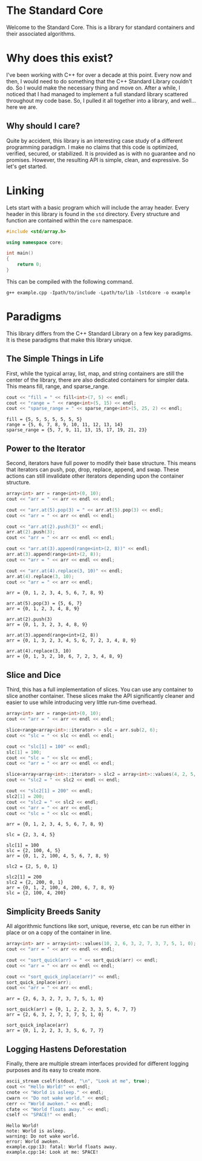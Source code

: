 # The Standard Core

Welcome to the Standard Core. This is a library for standard containers and their associated algorithms.

# Why does this exist?

I've been working with C++ for over a decade at this point. Every now and then, I would need to do something that the C++ Standard Library couldn't do. So I would make the necessary thing and move on. After a while, I noticed that I had managed to implement a full standard library scattered throughout my code base. So, I pulled it all together into a library, and well... here we are.

## Why should I care?

Quite by accident, this library is an interesting case study of a different programming paradigm. I make no claims that this code is optimized, verified, secured, or stabilized. It is provided as is with no guarantee and no promises. However, the resulting API is simple, clean, and expressive. So let's get started.

# Linking

Lets start with a basic program which will include the array header. Every header in this library is found in the `std` directory. Every structure and function are contained within the `core` namespace.

```c++
#include <std/array.h>

using namespace core;

int main()
{
    return 0;
}
```

This can be compiled with the following command.

```
g++ example.cpp -Ipath/to/include -Lpath/to/lib -lstdcore -o example
```

# Paradigms

This library differs from the C++ Standard Library on a few key paradigms. It is these paradigms that make this library unique.

## The Simple Things in Life

First, while the typical array, list, map, and string containers are still the center of the library, there are also dedicated containers for simpler data. This means fill, range, and sparse_range.

```c++
cout << "fill = " << fill<int>(7, 5) << endl;
cout << "range = " << range<int>(5, 15) << endl;
cout << "sparse_range = " << sparse_range<int>(5, 25, 2) << endl;
```

```
fill = {5, 5, 5, 5, 5, 5, 5}
range = {5, 6, 7, 8, 9, 10, 11, 12, 13, 14}
sparse_range = {5, 7, 9, 11, 13, 15, 17, 19, 21, 23}
```

## Power to the Iterator

Second, iterators have full power to modify their base structure. This means that iterators can push, pop, drop, replace, append, and swap. These actions can still invalidate other iterators depending upon the container structure.

```c++
array<int> arr = range<int>(0, 10);
cout << "arr = " << arr << endl << endl;

cout << "arr.at(5).pop(3) = " << arr.at(5).pop(3) << endl;
cout << "arr = " << arr << endl << endl;

cout << "arr.at(2).push(3)" << endl;
arr.at(2).push(3);
cout << "arr = " << arr << endl << endl;

cout << "arr.at(3).append(range<int>(2, 8))" << endl;
arr.at(3).append(range<int>(2, 8));
cout << "arr = " << arr << endl << endl;

cout << "arr.at(4).replace(3, 10)" << endl;
arr.at(4).replace(3, 10);
cout << "arr = " << arr << endl;
```

```
arr = {0, 1, 2, 3, 4, 5, 6, 7, 8, 9}

arr.at(5).pop(3) = {5, 6, 7}
arr = {0, 1, 2, 3, 4, 8, 9}

arr.at(2).push(3)
arr = {0, 1, 3, 2, 3, 4, 8, 9}

arr.at(3).append(range<int>(2, 8))
arr = {0, 1, 3, 2, 3, 4, 5, 6, 7, 2, 3, 4, 8, 9}

arr.at(4).replace(3, 10)
arr = {0, 1, 3, 2, 10, 6, 7, 2, 3, 4, 8, 9}
```

## Slice and Dice

Third, this has a full implementation of slices. You can use any container to slice another container. These slices make the API significantly cleaner and easier to use while introducing very little run-time overhead. 

```c++
array<int> arr = range<int>(0, 10);
cout << "arr = " << arr << endl << endl;

slice<range<array<int>::iterator> > slc = arr.sub(2, 6);
cout << "slc = " << slc << endl << endl;

cout << "slc[1] = 100" << endl;
slc[1] = 100;
cout << "slc = " << slc << endl;
cout << "arr = " << arr << endl << endl;

slice<array<array<int>::iterator> > slc2 = array<int>::values(4, 2, 5, 0, 1).sample(arr);
cout << "slc2 = " << slc2 << endl << endl;

cout << "slc2[1] = 200" << endl;
slc2[1] = 200;
cout << "slc2 = " << slc2 << endl;
cout << "arr = " << arr << endl;
cout << "slc = " << slc << endl;
```

```
arr = {0, 1, 2, 3, 4, 5, 6, 7, 8, 9}

slc = {2, 3, 4, 5}

slc[1] = 100
slc = {2, 100, 4, 5}
arr = {0, 1, 2, 100, 4, 5, 6, 7, 8, 9}

slc2 = {2, 5, 0, 1}

slc2[1] = 200
slc2 = {2, 200, 0, 1}
arr = {0, 1, 2, 100, 4, 200, 6, 7, 8, 9}
slc = {2, 100, 4, 200}
```

## Simplicity Breeds Sanity

All algorithmic functions like sort, unique, reverse, etc can be run either in place or on a copy of the container in line.

```c++
array<int> arr = array<int>::values(10, 2, 6, 3, 2, 7, 3, 7, 5, 1, 0);
cout << "arr = " << arr << endl << endl;

cout << "sort_quick(arr) = " << sort_quick(arr) << endl;
cout << "arr = " << arr << endl << endl;

cout << "sort_quick_inplace(arr)" << endl;
sort_quick_inplace(arr);
cout << "arr = " << arr << endl;
```

```
arr = {2, 6, 3, 2, 7, 3, 7, 5, 1, 0}

sort_quick(arr) = {0, 1, 2, 2, 3, 3, 5, 6, 7, 7}
arr = {2, 6, 3, 2, 7, 3, 7, 5, 1, 0}

sort_quick_inplace(arr)
arr = {0, 1, 2, 2, 3, 3, 5, 6, 7, 7}
```

## Logging Hastens Deforestation

Finally, there are multiple stream interfaces provided for different logging purposes and its easy to create more.

```c++
ascii_stream cself(stdout, "\n", "Look at me", true);
cout << "Hello World!" << endl;
cnote << "World is asleep." << endl;
cwarn << "Do not wake world." << endl;
cerr << "World awoken." << endl;
cfate << "World floats away." << endl;
cself << "SPACE!" << endl;
```

```
Hello World!
note: World is asleep.
warning: Do not wake world.
error: World awoken.
example.cpp:13: fatal: World floats away.
example.cpp:14: Look at me: SPACE!
``` 
